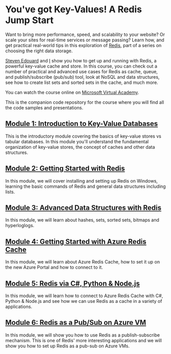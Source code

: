 You've got Key-Values! A Redis Jump Start
===========

Want to bring more performance, speed, and scalability to your website? Or scale your sites for real-time services or message passing? Learn how, and get practical real-world tips in this exploration of [Redis](http://redis.io/), part of a series on choosing the right data storage. 

[Steven Edouard](https://twitter.com/sedouard) and [I](https://twitter.com/ramisayar) show you how to get up and running with Redis, a powerful key-value cache and store. In this course, you can check out a number of practical and advanced use cases for Redis as cache, queue, and publish/subscribe (pub/sub) tool, look at NoSQL and data structures, see how to create list sets and sorted sets in the cache, and much more.

You can watch the course online on [Microsoft Virtual Academy](http://www.microsoftvirtualacademy.com/liveevents/you-ve-got-key-values-a-redis-jump-start).

This is the companion code repository for the course where you will find all the code samples and presentations. 

## [Module 1: Introduction to Key-Value Databases](https://github.com/sayar/RedisMVA/blob/master/module1_intro_kv_dbs/README.md)

This is the introductory module covering the basics of key-value stores vs tabular databases. In this module you'll understand the fundamental organization of key-value stores, the concept of caches and other data structures. 

## [Module 2: Getting Started with Redis](https://github.com/sayar/RedisMVA/blob/master/module2_getting_started/README.md)

In this module, we will cover installing and setting up Redis on Windows, learning the basic commands of Redis and general data structures including lists.

## [Module 3: Advanced Data Structures with Redis](https://github.com/sayar/RedisMVA/blob/master/module3_adv_datastructures/README.md)

In this module, we will learn about hashes, sets, sorted sets, bitmaps and hyperloglogs.

## [Module 4: Getting Started with Azure Redis Cache](https://github.com/sayar/RedisMVA/blob/master/module4_azure_redis_cache/README.md)

In this module, we will learn about Azure Redis Cache, how to set it up on the new Azure Portal and how to connect to it.

## [Module 5: Redis via C#, Python & Node.js]()

In this module, we will learn how to connect to Azure Redis Cache with C#, Python & Node.js and see how we can use Redis as a cache in a variety of applications.

## [Module 6: Redis as a Pub/Sub on Azure VM](https://github.com/sayar/RedisMVA/blob/master/module6_redis_pubsub/README.md)

In this module, we will show you how to use Redis as a publish-subscribe mechanism. This is one of Redis' more interesting applications and we will show you how to set up Redis as a pub-sub on Azure VMs.
 
